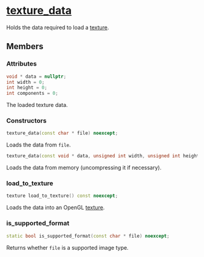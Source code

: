 # [texture_data](texture_data.hpp)

Holds the data required to load a [texture](../raii/texture.md).

## Members

### Attributes

```cpp
void * data = nullptr;
int width = 0;
int height = 0;
int components = 0;
```

The loaded texture data.

### Constructors

```cpp
texture_data(const char * file) noexcept;
```

Loads the data from `file`.

```cpp
texture_data(const void * data, unsigned int width, unsigned int height) noexcept;
```

Loads the data from memory (uncompressing it if necessary).

### load_to_texture

```cpp
texture load_to_texture() const noexcept;
```

Loads the data into an OpenGL [texture](../raii/texture.md).

### is_supported_format

```cpp
static bool is_supported_format(const char * file) noexcept;
```

Returns whether `file` is a supported image type.